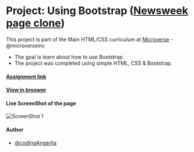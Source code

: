 # Project: Using Bootstrap ([Newsweek page clone](https://www.newsweek.com/))

This project is part of the Main HTML/CSS curriculum at [Microverse](https://www.microverse.org/) - @microverseinc
* The goal is learn about how to use Bootstrap.
* The project was completed using simple HTML, CSS & Bootstrap.

#### [Assignment link](https://www.theodinproject.com/courses/html5-and-css3/lessons/using-bootstrap)

#### [View in broswer]()

#### Live ScreenShot of the page
![ScreenShot 1]()


#### Author

* [@codingAngarita](https://github.com/codingAngarita)
